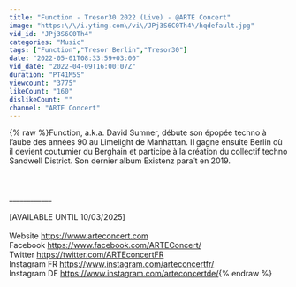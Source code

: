 ```yaml
---
title: "Function - Tresor30 2022 (Live) - @ARTE Concert"
image: "https:\/\/i.ytimg.com\/vi\/JPj3S6C0Th4\/hqdefault.jpg"
vid_id: "JPj3S6C0Th4"
categories: "Music"
tags: ["Function","Tresor Berlin","Tresor30"]
date: "2022-05-01T08:33:59+03:00"
vid_date: "2022-04-09T16:00:07Z"
duration: "PT41M5S"
viewcount: "3775"
likeCount: "160"
dislikeCount: ""
channel: "ARTE Concert"
---
```

{% raw %}Function, a.k.a. David Sumner, débute son épopée techno à l’aube des années 90 au Limelight de Manhattan. Il gagne ensuite Berlin où il devient coutumier du Berghain et participe à la création du collectif techno Sandwell District. Son dernier album Existenz paraît en 2019.<br /><br /><br /><br />____________<br /><br />[AVAILABLE UNTIL 10/03/2025]<br /><br />Website <a rel="nofollow" target="blank" href="https://www.arteconcert.com">https://www.arteconcert.com</a> <br />Facebook <a rel="nofollow" target="blank" href="https://www.facebook.com/ARTEConcert/">https://www.facebook.com/ARTEConcert/</a> <br />Twitter <a rel="nofollow" target="blank" href="https://twitter.com/ARTEconcertFR">https://twitter.com/ARTEconcertFR</a> <br />Instagram FR <a rel="nofollow" target="blank" href="https://www.instagram.com/arteconcertfr/">https://www.instagram.com/arteconcertfr/</a> <br />Instagram DE <a rel="nofollow" target="blank" href="https://www.instagram.com/arteconcertde/">https://www.instagram.com/arteconcertde/</a>{% endraw %}
